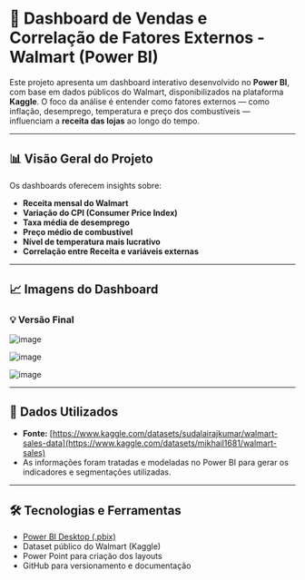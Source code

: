 # 🛒 Dashboard de Vendas e Correlação de Fatores Externos - Walmart (Power BI)

Este projeto apresenta um dashboard interativo desenvolvido no **Power BI**, com base em dados públicos do Walmart, disponibilizados na plataforma **Kaggle**. O foco da análise é entender como fatores externos — como inflação, desemprego, temperatura e preço dos combustíveis — influenciam a **receita das lojas** ao longo do tempo.

---

## 📊 Visão Geral do Projeto

Os dashboards oferecem insights sobre:

- **Receita mensal do Walmart**
- **Variação do CPI (Consumer Price Index)**
- **Taxa média de desemprego**
- **Preço médio de combustível**
- **Nível de temperatura mais lucrativo**
- **Correlação entre Receita e variáveis externas**

---

## 📈 Imagens do Dashboard

### 💡 Versão Final

![image](https://github.com/user-attachments/assets/86fd2c30-a36b-4058-908e-65f82d808d73)

![image](https://github.com/user-attachments/assets/ac506509-f840-4be8-96e3-c95630dc2906)

![image](https://github.com/user-attachments/assets/a6f40771-dafb-4c21-b0f9-b169d04b5bae)


---

## 🧩 Dados Utilizados

- **Fonte:** [https://www.kaggle.com/datasets/sudalairajkumar/walmart-sales-data](https://www.kaggle.com/datasets/mikhail1681/walmart-sales)
- As informações foram tratadas e modeladas no Power BI para gerar os indicadores e segmentações utilizadas.

---

## 🛠 Tecnologias e Ferramentas

- [Power BI Desktop (.pbix)](https://powerbi.microsoft.com/)
- Dataset público do Walmart (Kaggle)
- Power Point para criação dos layouts
- GitHub para versionamento e documentação
